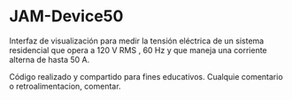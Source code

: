 # JAM-Device50

Interfaz de visualización para medir la tensión eléctrica de un sistema residencial que opera a 120 V RMS , 60 Hz y que maneja una corriente alterna de hasta 50 A.

Código realizado y compartido para fines educativos.
Cualquie comentario o retroalimentacion, comentar.
